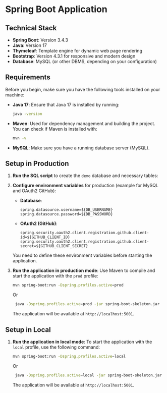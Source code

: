 # Spring Boot Application

## Technical Stack

- **Spring Boot**: Version 3.4.3
- **Java**: Version 17
- **Thymeleaf**: Template engine for dynamic web page rendering
- **Bootstrap**: Version 4.3.1 for responsive and modern design
- **Database**: MySQL (or other DBMS, depending on your configuration)

## Requirements

Before you begin, make sure you have the following tools installed on your machine:

- **Java 17**: Ensure that Java 17 is installed by running:
    ```bash
    java -version
    ```
- **Maven**: Used for dependency management and building the project.
    You can check if Maven is installed with:
    ```bash
    mvn -v
    ```
- **MySQL**: Make sure you have a running database server (MySQL).

## Setup in Production

1. **Run the SQL script** to create the `demo` database and necessary tables:

2. **Configure environment variables** for production (example for MySQL and OAuth2 GitHub):
    - **Database**:
      ```properties
      spring.datasource.username=${DB_USERNAME}
      spring.datasource.password=${DB_PASSWORD}
      ```
    - **OAuth2 (GitHub)**:
      ```properties
      spring.security.oauth2.client.registration.github.client-id=${GITHUB_CLIENT_ID}
      spring.security.oauth2.client.registration.github.client-secret=${GITHUB_CLIENT_SECRET}
      ```

    You need to define these environment variables before starting the application.

3. **Run the application in production mode**:
    Use Maven to compile and start the application with the `prod` profile:
    ```bash
    mvn spring-boot:run -Dspring.profiles.active=prod
    ```
    Or
    ```bash
     java -Dspring.profiles.active=prod -jar spring-boot-skeleton.jar
    ```
    The application will be available at `http://localhost:5001`.

## Setup in Local

1. **Run the application in local mode**:
    To start the application with the `local` profile, use the following command:
    ```bash
    mvn spring-boot:run -Dspring.profiles.active=local
    ```
    Or
    ```bash
     java -Dspring.profiles.active=local -jar spring-boot-skeleton.jar
    ```
    The application will be available at `http://localhost:5001`.
